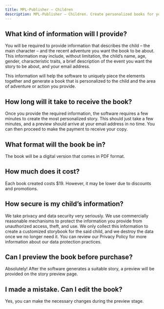 ```yaml
---
title: MPL-Publisher — Children
description: MPL-Publisher — Children. Create personalized books for your kids.
---
```


## What kind of information will I provide?

You will be required to provide information that describes the child – the main character – and the recent adventure you want the book to be about. This information may include, without limitation, the child’s name, age, gender, characteristic traits, a brief description of the event you want the story to be about, and your email address. 

This information will help the software to uniquely piece the elements together and generate a book that is personalized to the child and the area of adventure or action you provide. 

## How long will it take to receive the book?

Once you provide the required information, the software requires a few minutes to create the most personalized story. This should just take a few minutes, and a preview should arrive at your email address in no time. You can then proceed to make the payment to receive your copy.  

## What format will the book be in?

The book will be a digital version that comes in PDF format. 

## How much does it cost?

Each book created costs $19. However, it may be lower due to discounts and promotions. 

## How secure is my child’s information?

We take privacy and data security very seriously. We use commercially reasonable mechanisms to protect the information you provide from unauthorized access, theft, and use. We only collect this information to create a customized storybook for the said child, and we destroy the data once we no longer need it. You can review our Privacy Policy for more information about our data protection practices. 

## Can I preview the book before purchase?

Absolutely! After the software generates a suitable story, a preview will be provided on the story preview page. 

## I made a mistake. Can I edit the book?

Yes, you can make the necessary changes during the preview stage. 